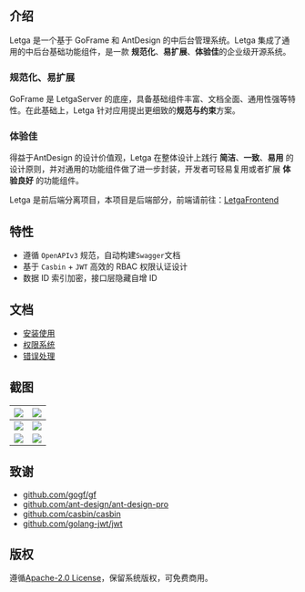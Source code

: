 ## 介绍

Letga 是一个基于 GoFrame 和 AntDesign 的中后台管理系统。Letga 集成了通用的中后台基础功能组件，是一款 **规范化**、**易扩展**、**体验佳**的企业级开源系统。

### 规范化、易扩展

GoFrame 是 LetgaServer 的底座，具备基础组件丰富、文档全面、通用性强等特性。在此基础上，Letga 针对应用提出更细致的**规范与约束**方案。

### 体验佳

得益于AntDesign 的设计价值观，Letga 在整体设计上践行 **简洁**、**一致**、**易用** 的设计原则，并对通用的功能组件做了进一步封装，开发者可轻易复用或者扩展 **体验良好** 的功能组件。

Letga 是前后端分离项目，本项目是后端部分，前端请前往：[LetgaFrontend](https://github.com/lgcgo/letga-frontend/)

## 特性

- 遵循 `OpenAPIv3` 规范，自动构建`Swagger`文档
- 基于 `Casbin` + `JWT` 高效的 RBAC 权限认证设计
- 数据 ID 索引加密，接口层隐藏自增 ID

## 文档

- [安装使用](docs/start_install.md)
- [权限系统](docs/sys_authority.md)
- [错误处理](docs/sys_error.md)

## 截图

| ![](https://github.com/lgcgo/letga-server/assets/42335782/d4a310fb-59a6-41fb-971c-13a02ea35c43) | ![](https://github.com/lgcgo/letga-server/assets/42335782/7723dde4-3e37-4a40-8c96-b1c52e2a253e) |
|:-----------------------------------------------------------------------------------------------:|:----|
| ![](https://github.com/lgcgo/letga-server/assets/42335782/e4b30c98-969c-48ca-91f3-bb48eff698bc) | ![](https://github.com/lgcgo/letga-server/assets/42335782/50efa16a-a908-4cce-b517-f66ceee0f4a8) |
| ![](https://github.com/lgcgo/letga-server/assets/42335782/48b3da26-b16c-40bc-a61c-a2dcb318e748) | ![](https://github.com/lgcgo/letga-server/assets/42335782/4dfa2d8c-6951-4b59-bdfc-88c8958b7f35) |

## 致谢

- [github.com/gogf/gf](https://github.com/gogf/gf)
- [github.com/ant-design/ant-design-pro](https://github.com/ant-design/ant-design-pro)
- [github.com/casbin/casbin](https://github.com/casbin/casbin)
- [github.com/golang-jwt/jwt](https://github.com/golang-jwt/jwt)

## 版权

遵循[Apache-2.0 License](https://github.com/lgcgo/letga-server/blob/main/LICENSE)，保留系统版权，可免费商用。
